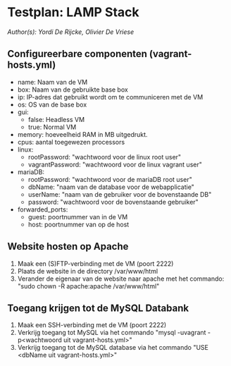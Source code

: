 # Testplan: LAMP Stack
*Author(s): Yordi De Rijcke, Olivier De Vriese*

## Configureerbare componenten (vagrant-hosts.yml)
* name: Naam van de VM
* box: Naam van de gebruikte base box 
* ip: IP-adres dat gebruikt wordt om te communiceren met de VM
* os: OS van de base box
* gui:   
    * false: Headless VM 
    * true: Normal VM 
* memory: hoeveelheid RAM in MB uitgedrukt.
* cpus: aantal toegewezen processors
* linux: 
    * rootPassword: "wachtwoord voor de linux root user"
    * vagrantPassword: "wachtwoord voor de linux vagrant user"
* mariaDB: 
    * rootPassword: "wachtwoord voor de mariaDB root user" 
    * dbName: "naam van de database voor de webapplicatie"
    * userName: "naam van de gebruiker voor de bovenstaande DB"
    * password: "wachtwoord voor de bovenstaande gebruiker"
* forwarded_ports: 
    * guest: poortnummer van in de VM
    * host: poortnummer van op de host

## Website hosten op Apache
1. Maak een (S)FTP-verbinding met de VM (poort 2222)
2. Plaats de website in de directory /var/www/html
3. Verander de eigenaar van de website naar apache met het commando: "sudo chown -R apache:apache /var/www/html"

## Toegang krijgen tot de MySQL Databank
1. Maak een SSH-verbinding met de VM (poort 2222)
2. Verkrijg toegang tot MySQL via het commando "mysql -uvagrant -p\<wachtwoord uit vagrant-hosts.yml\>"
3. Verkrijg toegang tot de MySQL database via het commando "USE \<dbName uit vagrant-hosts.yml\>"